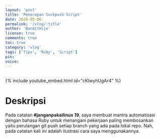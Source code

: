 ```yaml
---
layout: 'post'
title: 'Penerapan Suckpush Script'
date: 2020-05-06
permalink: '/vlog/:title'
author: 'BanditHijo'
license: true
comments: true
toc: true
category: 'vlog'
tags: ['Tips', 'Ruby', 'Script']
pin:
voice:
---
```


<div style="margin-top:30px;"></div>

{% include youtube_embed.html id="cKIwyhUgAr4" %}

# Deskripsi

Pada catatan **#janganpakailinux 19**, saya membuat mantra automatisasi dengan bahasa Ruby untuk menangani pekerjaan paling membosankan yaitu perulangan git push setiap branch yang ada pada lokal repo. Nah, pada catatan kali ini adalah ilustrasi cara saya menggunakannya.
